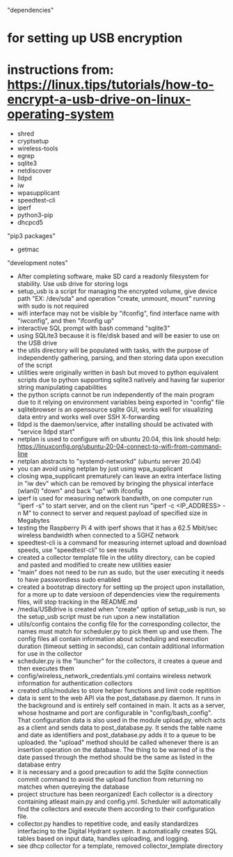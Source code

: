 "dependencies"
# for setting up USB encryption
# instructions from: https://linux.tips/tutorials/how-to-encrypt-a-usb-drive-on-linux-operating-system
- shred
- cryptsetup
- wireless-tools
- egrep 
- sqlite3
- netdiscover
- lldpd
- iw
- wpasupplicant
- speedtest-cli
- iperf
- python3-pip
- dhcpcd5

"pip3 packages"
- getmac

"development notes"
- After completing software, make SD card a readonly filesystem for stability. Use usb drive for storing logs
- setup_usb is a script for managing the encrypted volume, give device path "EX: /dev/sda" and operation "create, unmount, mount" running with sudo is not required
- wifi interface may not be visible by "ifconfig", find interface name with "iwconfig", and then "ifconfig <interface> up"
- interactive SQL prompt with bash command "sqlite3"
- using SQLite3 because it is file/disk based and will be easier to use on the USB drive
- the utils directory will be populated with tasks, with the purpose of independently gathering, parsing, and then storing data upon execution of the script
- utilities were originally written in bash but moved to python equivalent scripts due to python supporting sqlite3 natively and having far superior string manipulating capabilities
- the python scripts cannot be run independently of the main program due to it relying on environment variables being exported in "config" file
- sqlitebrowser is an opensource sqlite GUI, works well for visualizing data entry and works well over SSH X-forwarding
- lldpd is the daemon/service, after installing should be activated with "service lldpd start"
- netplan is used to configure wifi on ubuntu 20.04, this link should help: https://linuxconfig.org/ubuntu-20-04-connect-to-wifi-from-command-line
- netplan abstracts to "systemd-networkd" (ubuntu server 20.04)
- you can avoid using netplan by just using wpa_supplicant
- closing wpa_supplicant prematurely can leave an extra interface listing in "iw dev" which can be removed by bringing the physical interface (wlan0) "down" and back "up" with ifconfig
- iperf is used for measuring network bandwith, on one computer run "iperf -s" to start server, and on the client run "iperf -c <IP_ADDRESS> -n <size>M" to connect to server and request payload of specified size in Megabytes
- testing the Raspberry Pi 4 with iperf shows that it has a 62.5 Mbit/sec wireless bandwidth when connected to a 5GHZ network
- speedtest-cli is a command for measuring internet upload and download speeds, use "speedtest-cli" to see results
- created a collector template file in the utility directory, can be copied and pasted and modified to create new utilities easier
- "main" does not need to be run as sudo, but the user executing it needs to have passwordless sudo enabled
- created a bootstrap directory for setting up the project upon installation, for a more up to date versioon of dependencies view the requirements files, will stop tracking in the README.md
- /media/USBdrive is created when "create" option of setup_usb is run, so the setup_usb script must be run upon a new installation
- utils/config contains the config file for the corresponding collector, the names must match for scheduler.py to pick them up and use them. The config files all contain information about scheduling and execution duration (timeout setting in seconds), can contain additional information for use in the collector
- scheduler.py is the "launcher" for the collectors, it creates a queue and then executes them
- config/wireless_network_credentials.yml contains wireless network information for authentication collectors
- created utils/modules to store helper functions and limit code repitition
- data is sent to the web API via the post_database.py daemon. It runs in the background and is entirely self contained in main. It acts as a server, whose hostname and port are configurable in "config/bash_config". That configuration data is also used in the module upload.py, which acts as a client and sends data to post_database.py. It sends the table name and date as identifiers and post_database.py adds it to a queue to be uploaded. the "upload" method should be called whenever there is an insertion operation on the database. The thing to be warned of is the date passed through the method should be the same as listed in the database entry
- it is necessary and a good precaution to add the Sqlite connection commit command to avoid the upload function from returning no matches when quereying the database
- project structure has been reorganized! Each collector is a directory containing atleast main.py and config.yml. Scheduler will automatically find the collectors and execute them according to their configuration file.
- collector.py handles to repetitive code, and easily standardizes interfacing to the Digital Hydrant system. It automatically creates SQL tables based on input data, handles uploading, and logging.
- see dhcp collector for a template, removed collector_template directory
